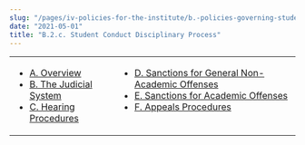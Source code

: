 ```yaml
---
slug: "/pages/iv-policies-for-the-institute/b.-policies-governing-student-conduct-and-student-organizations/b.-conduct/b.2.d.-student-conduct-disciplinary-process"
date: "2021-05-01"
title: "B.2.c. Student Conduct Disciplinary Process"
---
```


<table border="0">

<tbody>

<tr valign="top">

<td>

- [A. Overview](/pages/iv-policies-for-the-institute/b.-policies-governing-student-conduct-and-student-organizations/b.-conduct/b.2.d.-student-conduct-disciplinary-process/a.-overview)
- [B. The Judicial System](/pages/iv-policies-for-the-institute/b.-policies-governing-student-conduct-and-student-organizations/b.-conduct/b.2.d.-student-conduct-disciplinary-process/b.-the-judicial-system)
- [C. Hearing Procedures](/pages/iv-policies-for-the-institute/b.-policies-governing-student-conduct-and-student-organizations/b.-conduct/b.2.d.-student-conduct-disciplinary-process/c.-hearing-procedures)

</td>

<td>

- [D. Sanctions for General Non-Academic Offenses](/pages/iv-policies-for-the-institute/b.-policies-governing-student-conduct-and-student-organizations/b.-conduct/b.2.d.-student-conduct-disciplinary-process/d.-sanctions-for-general-non-academic-offenses)
- [E. Sanctions for Academic Offenses](/pages/iv-policies-for-the-institute/b.-policies-governing-student-conduct-and-student-organizations/b.-conduct/b.2.d.-student-conduct-disciplinary-process/e.-sanctions-for-academic-offenses)
- [F. Appeals Procedures](/pages/iv-policies-for-the-institute/b.-policies-governing-student-conduct-and-student-organizations/b.-conduct/b.2.d.-student-conduct-disciplinary-process/f.-appeals-procedures)

</td>

</tr>

</tbody>

</table>
